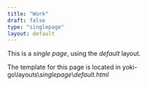 ```yaml
---
title: "Work"
draft: false
type: "singlepage"
layout: default
---
```


This is a *single page*, using the *default* layout.

The template for this page is located in yoki-go\layouts\\*singlepage*\\*default.html*